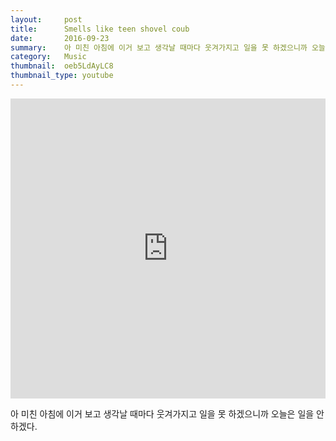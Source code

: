 ```yaml
---
layout:     post
title:      Smells like teen shovel coub
date:       2016-09-23
summary:    아 미친 아침에 이거 보고 생각날 때마다 웃겨가지고 일을 못 하겠으니까 오늘은 일을 안 하겠다.
category:   Music
thumbnail:  oeb5LdAyLC8
thumbnail_type: youtube
---
```


<iframe width="100%" height="480" src="https://www.youtube.com/watch?v=oeb5LdAyLC8" frameborder="0" allowfullscreen=""></iframe>

아 미친 아침에 이거 보고 생각날 때마다 웃겨가지고 일을 못 하겠으니까 오늘은 일을 안 하겠다.
